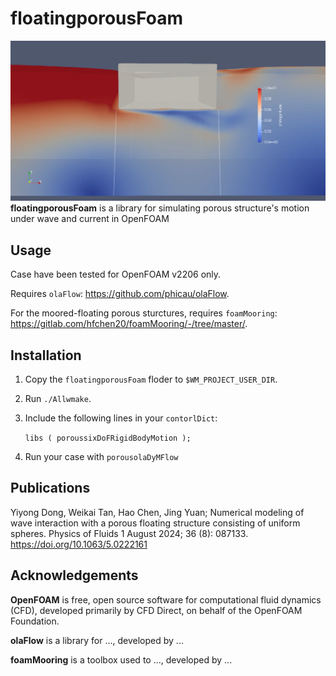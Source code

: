 # floatingporousFoam
![Image loading](./doc/pics.png)
**floatingporousFoam** is a library for simulating porous structure's motion under wave and current in OpenFOAM

## Usage
Case have been tested for OpenFOAM v2206 only.

Requires `olaFlow`: https://github.com/phicau/olaFlow.

For the moored-floating porous sturctures, requires `foamMooring`: https://gitlab.com/hfchen20/foamMooring/-/tree/master/.

## Installation
1. Copy the `floatingporousFoam` floder to `$WM_PROJECT_USER_DIR`.
2. Run `./Allwmake`.
3. Include the following lines in your `contorlDict`:
   
   `libs
      (
        poroussixDoFRigidBodyMotion
      );`

4. Run your case with `porousolaDyMFlow`

## Publications
Yiyong Dong, Weikai Tan, Hao Chen, Jing Yuan; Numerical modeling of wave interaction with a porous floating structure consisting of uniform spheres. Physics of Fluids 1 August 2024; 36 (8): 087133. https://doi.org/10.1063/5.0222161

## Acknowledgements
**OpenFOAM** is free, open source software for computational fluid dynamics (CFD), developed primarily by CFD Direct, on behalf of the OpenFOAM Foundation.

**olaFlow** is a library for ..., developed by ...

**foamMooring** is a toolbox used to ..., developed by ...
